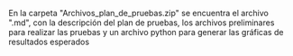 En la carpeta "Archivos_plan_de_pruebas.zip" se encuentra el archivo ".md", 
con la descripción del plan de pruebas, los archivos preliminares para realizar las pruebas y un archivo python para generar las gráficas de resultados esperados
